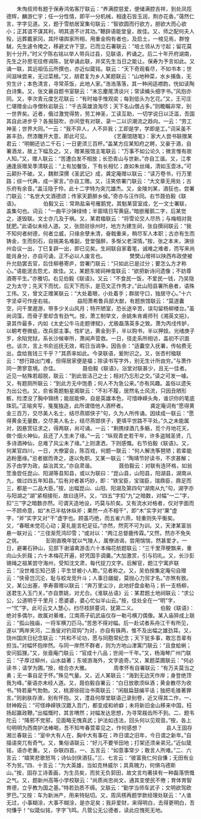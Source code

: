 <!-- { "loadSidebar": true } -->
　　朱恂叔师有题于保寿鸿佑客厅联云：“养满腔慈爱，便储满腔吉祥，到处凤揽德辉，麟游仁宇；任一分性情，即平一分机械，相逢石皆玉润，荆亦花香。”蔼然仁言，字字见道。又，题于雪舫居室集句联云：“智欲圆而行欲方，胆欲大而心欲小；正其谊不谋其利，明其道不计其功。”鞭辟语能堂皇，故佳。又，师之配何夫人殁，远葬戴家冈，其阡堪舆家所相，用重金购有者也，及启土，一棺见焉，群惶駴，先生遽令掩之，移避丈许下窆。已而立石署联云：“培土领从方寸起；留花莫到十分开。”时义宁陈右铭以举人带兵过县，见联语，矜诵之。后二十年开府湖南，先生之孙思宅往修谒陈，犹举诵此联，并奖先生当日之能让。保寿为予言如此。又诵一联，其远祖伍云所撰也，亦近似箴铭。联云：“天下奇观看尽，不如书本；世间滋味尝来，无过菜根。”又，胡君复为乡人某题联云：“山地种菜，水乡捕鱼，无穷生计；本色清言，寻常茶饭，此地人家。”浩浩落落，其一种闲适襟韵，恍如读陶白诗集。又，张文襄自题书室联云：“未忘麈尾清谈兴；常读蝇头细字书。”风抱亦同。又，李次青元度乞花联云：“有时袖手惟观奕；每到低头为乞花。”又，王可庄仁堪赠金山寺僧秋岩联云：“千古英雄浪淘尽；天下名山僧占多。”则瞻瞩非常，别一世界矣。近者，俄过激党得势，劳工神圣，工读互助，一切学说日以泛滥，吾国其自此进步乎？各报鼓吹，亦间登有对联，录一二以识潮流之趋向。一云：“劳工神圣；世界大同。”一云：“我不异人，人不异我；工即是学，学即是工。”词采虽不甚丰劲，然漆雕开大意，即此可见。
　　
　　《艺蘅馆随笔》：家大人尝书联赠某君云：“明朝还访二千石；一日更须三百杯。”盖某方应某知府之聘，又豪于酒，自署酒龙，故上下幅及之。又，赠某报馆主笔联云：“万事不如公论久；微言惟有故人知。”又，赠人联云：“苦遭白发不相放；长恐青山与世新。”亦自工谐。又，江孝通逢辰赠吴季清联云：“上有加餐饭，下有长相忆；直如朱丝绳，清如玉壶冰。”可云颠扑不破。又，魏默深撰《圣武记》成，龚定庵赠以联云：“读万卷书，行万里路；综一代典，成一家言。”亦自工赡。又，汪笑侬署门联云：“大文章无用处；古乐府有余音。”盖汪隐于伶，此十二字特为突兀雄杰。又，金陵刘某，酒狂也，尝署门联云：“名世大文酒德颂；传家天爵醉乡侯。”奇亦与汪作同。右节聂伯毅《联语》。
　　
　　伯毅又云：常熟盐枭号雁鹅党，其魁某营室成，乞一文士署联，盖集句也。词云：“一曲平沙弹绿绮；半窗晴日写黄庭。”暗嵌雁鹅二字，后某觉之，遂毁联。文士亦几及于祸。又，某君楹联云：“将雪论交人尽热；与梅相对我犹肥。”此语似未经人道。又，张勋驻徐州时，地方为建生祠，张自撰祠联云：“我不知何者树德，何者立威，只缘余孽未清，奋戟重来，稍尽军人本职；古亦有生而铸金，生而刻石，自揣美名难副，登堂强醉，多惭父老深情。”按，张之本末，演徐州会议一出，丁巳复辟一出，即已见矣。生祠联自家着笔，诚难之难者，而写来尚能肖身分，亦自可诵，正不必以人废言也。
　　
　　樊樊山增祥以陕西布政使被升允劾罢去官，后住柳巷寄庐，尝署门联云：“只如此已是过分；要怎么方才称心。”语能泯去怨尤，故佳。又，某题东坡祠神龛联云：“欲把新诗问遗像；不妨尊酒寄平生。”亦雅切。右见伯毅《联语》。又云：“不食民一饭，不爱民一钱，乃吴隐之为太守；先天下而忧，后天下而乐，是范文正作秀才。”此山阳县署所悬者，语殊工伟。又，曾文正赠某联云：“大处着眼，小处着手；群居守口，独居守心。”十六字坚卓可作座右铭。
　　
　　益阳萧希鲁兵部大猷，有题旅馆联云：“莫道囊空，问千里遨游，带多少关山风月；特开陋室，恐长途辛苦，误勾留杨柳楼台。”虽尚词藻，而骨子里却含有劲气。按，萧工制举文，余姚朱肯甫师刊《湘英文挹》，录其作最多，内如《太史公牛马走题律赋》，尤极磊落英多之致。萧为丙戌传胪，以朝考卷微疵，改兵部主事。性旷达，黄金到手，半以购书，半以狎妓。光绪庚子岁，余陷党狱，系长沙候审所，萧闻声营救。一日，径走系所相访，盖初不识面也。谈次，言上书俞巡抚无效，暇日当谒争，因告余：“适囊空入抚署，传帖费无出，盘给我钱三千乎？”其质率如此。今录联语，爰附识之。又，张杏村楹联云：“想行路出门难，但得居家便是福；除读书写字外，别无生计所由穷。”与萧作同一萧寥意境。亦佳。
　　
　　聂伯毅《联语》，浴堂对联甚少，且无一佳者。近见一帖殊若超脱，联云：“到此皆洁己之士；相对乃忘形之交。”读之可发一噱。又，有题厕所联云：“到此方无中饱患；何人不为急公来。”亦有风趣。盖俗以遗矢为出公也。又，俞省斋题魁星阁联云：“不衫不履，居然名士风流，只因丑陋形骸，险湮没了胸中锦绣；能屈能伸，自是英雄本色，可惜峥嵘头角，谁识你的笔底珠玑。”正喻夹写，戛戛独造，此所谓借他人酒杯者。
　　
　　龚定庵词有“愿得黄金三百万，交尽美人名士，结尽燕邯侠子”句，久为人所传诵。因续成一联云：“愿得黄金无量数，交尽美人名士，结尽燕邯侠子，更填平世路不平处。”久之未能属对，因悬赏征求之，得两联，尚可诵。一云：“剩携绿酒几多觞，觅个月地花天，做个烟火神仙，且还了人生未了缘。”一云：“纵观青史若干年，许多盗贼圣贤，几多诗酒神仙，总难了风尘未了缘。”上则潇洒，下则感慨。右节伯毅《联语》。又，何某官四川，一日，大僚宴会，陈百戏，何题一联云：“何人解洗筝琶陋；若辈能逃粉墨缘。”忌者据而谗之，遂以免职。又某一联云：“陶靖节好读书，不求甚解；苏子由学为政，益治其文。”亦自肃谐。
　　
　　聂伯毅云：对联有连环格，如翁笠渔尝任崑山、阳湖等县知县，或以为联曰：“崑山县，山阳县，阳湖县，湖南从九，做过四五年知县。”后有对者甚巧妙，即：“铁宝臣，宝瑞臣，瑞鼎臣，鼎足而三，都是一二品大臣。”按，出幅崑山、山阳、阳湖及第四句“湖南从九”句，湖字亦与阳湖之“湖”紧相接衔，故曰连环。又，“四五”字扣“九”之暗数，对幅“一二”字，扣“三”字之暗数亦然。可谓天造地设，巧莫与阶矣。又有流水对格者，仅对字面而一不顾命意，如“木已半枯休纵斧；果然一点不相干”，即“木”实字对“果”虚字，“斧”实字又对“干”虚字也。顾虽巧绝，而五雀六燕，轻重则失平衡矣。又，“春眠未觉花心动；夏礼能言杞足征。”亦然，然究不可为训。又，天津某富翁悬一联对云：“三径渐荒鸿印雪；”或对以：“两江总督鹿传霖。”又然，然亦不免失之佻。
　　
　　彭刚直晚年犹以气陵人，属僚进谒，尝用惴惴，然甚爱才。一日，避署石钟山，见部下谢濬禽游击六十本梅花舫题联云：“三千里萍梗飘来，重向山头折屐；六十本梅花开遍，好凭国手调羹。”大加激赏，引与钧礼。又，长沙彭锡绳之祖某尝守海州，受知沈文肃，每代捉刀文字。后解官，题江宁寓庐联云：“没世难忘知己感；平生甘被小人欺。”见者称之。又，吴伯揆集定庵句自赠云：“侠骨岂沉沦，耻与蛟龙竞升斗；人事日龌龊，莫抛心力贸才名。”亦煞有致。又，某公出塞，李寿蓉赠以联云：“奔万里尘沙，此地好盘金勒马；折一支杨柳，送君生入玉门关。”亦自票姚，对尤合。《淮联丛语》云：某君题土地祠联云：“求公公，公道明于千里月；愿婆婆，婆心忙似半山云。”按，佳处全在一“明”字，一“忙”字。此可云文人慧心，扫尽枝辞蔓词，犹第二义。
　　
　　伯毅《联语》：绝对多偶尔，故属对綦难，江南燕子矶武庙仅存一勒弓横刀偶像。某入庙猝成上联云：“孤山独庙，一将军横刀匹马。”苦思不得对幅。后一赴试者系舟江干有所见，遂以“两岸夹河，二渔叟对钓双钩”为对，亦自有铢两，惟不及出幅之雄劲耳。又，饶州国庆日纪念联云：“共和不论功，愿与同胞常纪念；天下犹多事，敢忘吾辈有担当。”对幅怀抱岸然。与同一岸然不群者，则为方地山津寓门联云：“且食蛤蜊；安问狐狸。”又，张啬庵门联云：“官成十八品；世阅一千年。”又，杨海琴广州门联云：“子厚过柳州，山水益著；东坡游海外，文字逾奇。”又，某题菜圃联云：“何必读书；请学为圃。”按，绾合亦大雅。
　　
　　周孝怀有自署联云：“有万夫莫当之勇；无一事自足于怀。”殊见气量。又，近人某联云：“海到无边天作岸；身登绝顶我为峰。”豪语亦未经人道。又，聂伯毅自署云：“白日放歌须纵酒；黄金散尽为收书。”特若豪气勃勃。又，桃源徐砚治书斋联云：“闲敲扁鼓编平话；独把毛锥著罪言。”则剥肤存液，别有怀抱。又，澧县何厚堂联语己录别卷，近又得其二作，一、财神殿云：“可怪峥嵘铁汉踱入吾门，都变成和峤癖；未将新旧金山移来中国，枉扬起赢政鞭。”出幅慨时，其言喟然；对幅发达思想，为寻常屐齿所不到。二、题韦陀云：“降邪不党邪，见面略无愧真武；护法如违法，回头何以见观音。”按，各上句明明为西南护法棒喝，吾不知岑春萱辈见之，作何感想？
　　
　　县人王固存湘兰春联云：“室中大有人在，胸中大有事在；昨日谓之旧年，今日谓之新年。”自描语突兀有奇气。又，集俗语联云：“好儿不要爷田地；打架还须亲弟兄。”近似箴铭，语亦老重。又，杂联四首。一、五言云：“如意事常少；敢言人所难。”二、六言云：“嬉笑悲歌怒骂；诗仙剑侠酒狂。”三、七言云：“彼富我仁何自慊；无田有业不为贫。”四、十言云：“为大英雄，当如克林威尔；具真魄力，何惧乌德斯山。”按，固存工诗善画，为生员矣，而贫无负郭田，故文言均著挟有一种磊落愤慨之气。又，题新州高等小学校联云：“尚质尚忠尚文，通其变使民不倦；育体育智育德，立乎教为国之基。”特若劲质不缛。又联云：“勤学当师车武子；文明欲驾欧罗巴。”又按：车为新洲产，用来特贴切。又，周凤楞再题学款经理处联云：“人谁无过，小事糊涂，大事不糊涂，是亦足矣；我非爱财，来得明白，去得更明白，吾何慊乎！”似箴似铭，字字飞鸣。凡管公无公德者，读此应愧死无地。
　　
